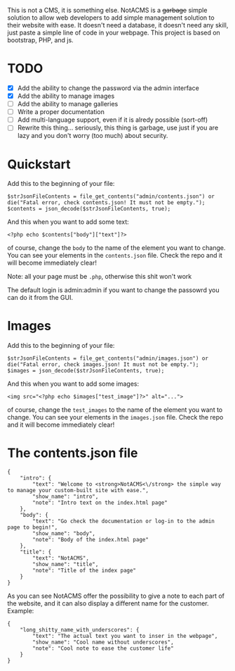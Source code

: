  This is not a CMS, it is something else.
 NotACMS is a ~~garbage~~ simple solution to allow web developers to add simple management solution to their website with ease. It doesn't need a database, it doesn't need any skill, just paste a simple line of code in your webpage.
 This project is based on bootstrap, PHP, and js.
# TODO
- [x] Add the ability to change the password via the admin interface
- [X] Add the ability to manage images
- [ ] Add the ability to manage galleries
- [ ] Write a proper documentation
- [ ] Add multi-language support, even if it is alredy possible (sort-off)
- [ ] Rewrite this thing... seriously, this thing is garbage, use just if you are lazy and you don't worry (too much) about security.
# Quickstart
Add this to the beginning of your file:
``` 
$strJsonFileContents = file_get_contents("admin/contents.json") or die("Fatal error, check contents.json! It must not be empty.");
$contents = json_decode($strJsonFileContents, true); 
```
And this when you want to add some text:
```
<?php echo $contents["body"]["text"]?>
```
of course, change the `body` to the name of the element you want to change. You can see your elements in the `contents.json` file.
Check the repo and it will become immediately clear!

Note: all your page must be `.php`, otherwise this shit won't work

The default login is admin:admin if you want to change the passowrd you can do it from the GUI.

# Images
Add this to the beginning of your file:
``` 
$strJsonFileContents = file_get_contents("admin/images.json") or die("Fatal error, check images.json! It must not be empty.");
$images = json_decode($strJsonFileContents, true); 
```
And this when you want to add some images:
```
<img src="<?php echo $images["test_image"]?>" alt="...">
```
of course, change the `test_images` to the name of the element you want to change. You can see your elements in the `images.json` file.
Check the repo and it will become immediately clear!

# The contents.json file
```
{
    "intro": {
        "text": "Welcome to <strong>NotACMS<\/strong> the simple way to manage your custom-built site with ease.",
        "show_name": "intro",
        "note": "Intro text on the index.html page"
    },
    "body": {
        "text": "Go check the documentation or log-in to the admin page to begin!",
        "show_name": "body",
        "note": "Body of the index.html page"
    },
    "title": {
        "text": "NotACMS",
        "show_name": "title",
        "note": "Title of the index page"
    }
}
```
As you can see NotACMS offer the possibility  to give a note to each part of the website, and it can also display a different name for the customer.
Example:
```
{
    "long_shitty_name_with_underscores": {
        "text": "The actual text you want to inser in the webpage",
        "show_name": "Cool name without underscores",
        "note": "Cool note to ease the customer life"
    }
}
```
